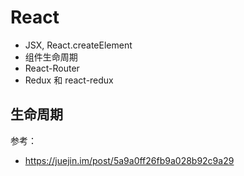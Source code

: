 React
===
* JSX, React.createElement
* 组件生命周期
* React-Router
* Redux 和 react-redux


## 生命周期
参考：
* https://juejin.im/post/5a9a0ff26fb9a028b92c9a29
